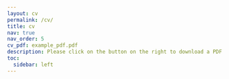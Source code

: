 ```yaml
---
layout: cv
permalink: /cv/
title: cv
nav: true
nav_order: 5
cv_pdf: example_pdf.pdf
description: Please click on the button on the right to download a PDF version.
toc:
  sidebar: left
---
```

